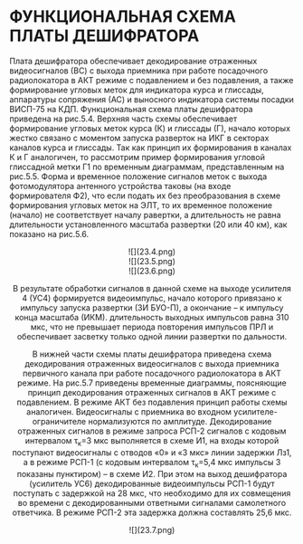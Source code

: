 # ФУНКЦИОНАЛЬНАЯ СХЕМА ПЛАТЫ ДЕШИФРАТОРА

Плата дешифратора обеспечивает декодирование отраженных видеосигналов (ВС) с выхода приемника при работе посадочного радиолокатора в АКТ режиме с подавлением и без подавления, а также формирование угловых меток для индикатора курса и глиссады, аппаратуры сопряжения (АС) и выносного индикатора системы посадки ВИСП-75 на КДП. Функциональная схема платы дешифратора приведена на рис.5.4. Верхняя часть схемы обеспечивает формирование угловых меток курса (К) и глиссады (Г), начало которых жестко связано с моментом запуска разверток на ИКГ в секторах каналов курса и глиссады. Так как принцип их формирования в каналах К и Г аналогичен, то рассмотрим пример формирования угловой глиссадной метки Г1 по временным диаграммам, представленным на рис.5.5. Форма и временное положение сигналов меток с выхода фотомодулятора антенного устройства таковы (на входе формирователя Ф2), что если подать их без преобразования в схеме формирования угловых меток на ЭЛТ, то их временное положение (начало) не соответствует началу равертки, а длительность не равна длительности установленного масштаба развертки (20 или 40 км), как показано на рис.5.6.

<center>![](23.4.png)<center>

<center>![](23.5.png)<center>

<center>![](23.6.png)<center>

В результате обработки сигналов в данной схеме на выходе усилителя 4 (УС4) формируется видеоимпульс, начало которого привязано к импульсу запуска развертки (ЗИ БУО-П), а окончание – к импульсу конца масштаба (ИКМ). длительность выходных импульсов равна 310 мкс, что не превышает периода повторения импульсов ПРЛ и обеспечивает засветку только одной линии развертки по дальности.

В нижней части схемы платы дешифратора приведена схема декодирования отраженных видеосигналов с выхода приемника первичного канала при работе посадочного радиолокатора в АКТ режиме. На рис.5.7 приведены временные диаграммы, поясняющие принцип декодирования отраженных сигналов в АКТ режиме с подавлением. В режиме АКТ без подавления принцип работы схемы аналогичен. Видеосигналы с приемника во входном усилителе-ограничителе нормализуются по амплитуде. Декодирование отраженных сигналов в режиме запроса РСП-2 сигналов с кодовым интервалом &tau;<sub>к</sub>=3 мкс выполняется в схеме И1, на входы которой поступают видеосигналы с отводов «0» и «3 мкс» линии задержки Лз1, а в режиме РСП-1 (с кодовым интервалом &tau;<sub>к</sub>=5,4 мкс импульсы 3 показаны пунктиром) – в схеме И2. При этом на выход дешифратора (усилитель УС6) декодированные видеоимпульсы РСП-1 будут поступать с задержкой на 28 мкс, что необходимо для их совмещения во времени с декодированными ответными сигналами самолетного ответчика. В режиме РСП-2 эта задержка должна составлять 25,6 мкс.

<center>![](23.7.png)<center>
